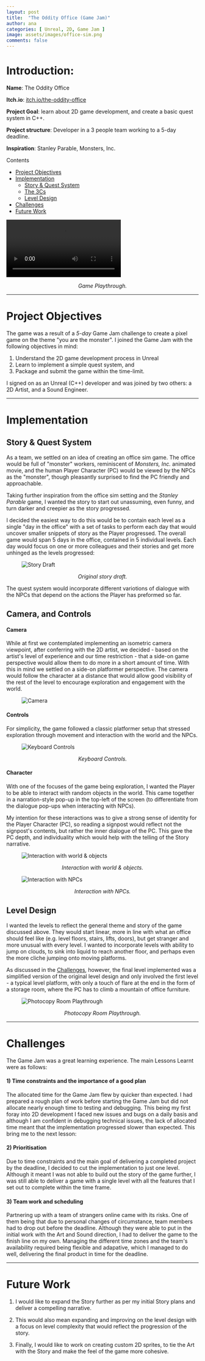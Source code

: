 ```yaml
---
layout: post
title:  "The Oddity Office (Game Jam)"
author: ana 
categories: [ Unreal, 2D, Game Jam ]
image: assets/images/office-sim.png
comments: false
---
```


# Introduction:

**Name**: The Oddity Office

**Itch.io**: [itch.io/the-oddity-office](https://anasaurus.itch.io/the-oddity-office)

**Project Goal**: learn about 2D game development, and create a basic quest system in C++.

**Project structure**: Developer in a 3 people team working to a 5-day deadline. 

**Inspiration**: Stanley Parable, Monsters, Inc.

<div id="toc_container">
    <p class="toc_title">Contents</p>
    <ul class="toc_list">
        <li><a href="#MainObjectives">Project Objectives</a></li>
        <li><a href="#Implementation">Implementation</a>
            <ul>
                <li><a href="#Story">Story & Quest System</a></li>
                <li><a href="#3Cs">The 3Cs</a></li>
                <li><a href="#LevelDesign">Level Design</a></li>
            </ul>
        </li>
        <li><a href="#Challenges">Challenges</a></li>
        <li><a href="#FutureWork">Future Work</a></li>
    </ul>
</div>

<video controls>
  <source src="{{ site.baseurl }}/assets/videos/The_Office_Sim_Playthrough.mp4" type="video/mp4">
</video>
<p style="text-align: center;"><i>Game Playthrough.</i></p>

***

<h1 id="MainObjectives">Project Objectives</h1>

The game was a result of a *5-day* Game Jam challenge to create a pixel game on the theme "you are the monster". I joined the Game Jam with the following objectives in mind: 
1) Understand the 2D game development process in Unreal
2) Learn to implement a simple quest system, and
3) Package and submit the game within the time-limit. 

I signed on as an Unreal (C++) developer and was joined by two others: a 2D Artist, and a Sound Engineer. 

***
<h1 id="Implementation">Implementation</h1>

<h2 id="Story">Story & Quest System</h2>

As a team, we settled on an idea of creating an office sim game. The office would be full of "monster" workers, reminiscent of *Monsters, Inc.* animated movie, and the human Player Character (PC) would be viewed by the NPCs as the "monster", though pleasantly surprised to find the PC friendly and approachable. 

Taking further inspiration from the office sim setting and the *Stanley Parable* game, I wanted the story to start out unassuming, even funny, and turn darker and creepier as the story progressed. 

I decided the easiest way to do this would be to contain each level as a single "day in the office" with a set of tasks to perform each day that would uncover smaller snippets of story as the Player progressed. The overall game would span 5 days in the office, contained in 5 individual levels. Each day would focus on one or more colleagues and their stories and get more unhinged as the levels progressed: 

<figure class="figure-shadow">
    <img src="{{ site.baseurl }}/assets/images/office-sim-story.png" alt="Story Draft">
</figure>
<p style="text-align: center;"><i>Original story draft.</i></p>

The quest system would incorporate different variotions of dialogue with the NPCs that depend on the actions the Player has preformed so far.

<h2 id="3Cs">Camera, and Controls</h2>

<h4>Camera</h4>

While at first we contemplated implementing an isometric camera viewpoint, after conferring with the 2D artist, we decided - based on the artist's level of experience and our time restriction - that a side-on game perspective would allow them to do more in a short amount of time. With this in mind we settled on a side-on platformer perspective. The camera would follow the character at a distance that would allow good visibility of the rest of the level to encourage exploration and engagement with the world.

<figure class="figure-shadow">
    <img src="{{ site.baseurl }}/assets/images/office-sim-camera.png" alt="Camera">
</figure>

<h4>Controls</h4>

For simplicity, the game followed a classic platformer setup that stressed exploration through movement and interaction with the world and the NPCs. 

<figure class="figure-shadow">
    <img src="{{ site.baseurl }}/assets/images/office-sim-keyboard_controls.png" alt="Keyboard Controls">
</figure>
<p style="text-align: center;"><i>Keyboard Controls.</i></p>

<h4>Character</h4>

With one of the focuses of the game being exploration, I wanted the Player to be able to interact with random objects in the world. This came together in a narration-style pop-up in the top-left of the screen (to differentiate from the dialogue pop-ups when interacting with NPCs).

My intention for these interactions was to give a strong sense of identity for the Player Character (PC), so reading a signpost would reflect not the signpost's contents, but rather the inner dialogue of the PC. This gave the PC depth, and individuality which would help with the telling of the Story narrative.

<figure class="figure-shadow">
    <img src="{{ site.baseurl }}/assets/images/object_interact-office-sim.gif" alt="Interaction with world & objects">
</figure>
<p style="text-align: center;"><i>Interaction with world & objects.</i></p>

<figure class="figure-shadow">
    <img src="{{ site.baseurl }}/assets/images/npc_interact-office-sim.gif" alt="Interaction with NPCs">
</figure>
<p style="text-align: center;"><i>Interaction with NPCs.</i></p>


<h2 id="LevelDesign">Level Design</h2>

I wanted the levels to reflect the general theme and story of the game discussed above. They would start linear, more in line with what an office should feel like (e.g. level floors, stairs, lifts, doors), but get stranger and more unusual with every level. I wanted to incorporate levels with ability to jump on clouds, to sink into liquid to reach another floor, and perhaps even the more cliche jumping onto moving platforms. 

As discussed in the <a href="#Challenges">Challenges</a>, however, the final level implemented was a simplified version of the original level design and only involved the first level - a typical level platform, with only a touch of flare at the end in the form of a storage room, where the PC has to climb a mountain of office furniture.

<figure>
    <img src="{{ site.baseurl }}/assets/images/photocopy-room.gif" alt="Photocopy Room Playthrough">
</figure>
<p style="text-align: center;"><i>Photocopy Room Playthrough.</i></p>

***

<h1 id="Challenges">Challenges</h1>

The Game Jam was a great learning experience. The main Lessons Learnt were as follows:

<h4> 1) Time constraints and the importance of a good plan </h4>

The allocated time for the Game Jam flew by quicker than expected. I had prepared a rough plan of work before starting the Game Jam but did not allocate nearly enough time to testing and debugging. This being my first foray into 2D development I faced new issues and bugs on a daily basis and although I am confident in debugging technical issues, the lack of allocated time meant that the implementation progressed slower than expected. This bring me to the next lesson:

<h4> 2) Prioritisation </h4>

Due to time constraints and the main goal of delivering a completed project by the deadline, I decided to cut the implementation to just one level. Although it meant I was not able to build out the story of the game further, I was still able to deliver a game with a single level with all the features that I set out to complete within the time frame. 

<h4> 3) Team work and scheduling </h4>

Partnering up with a team of strangers online came with its risks. One of them being that due to personal changes of circumstance, team members had to drop out before the deadline. Although they were able to put in the initial work with the Art and Sound direction, I had to deliver the game to the finish line on my own. Managing the different time zones and the team's availability required being flexible and adapative, which I managed to do well, delivering the final product in time for the deadline. 

***

<h1 id="FutureWork">Future Work</h1>

1) I would like to expand the Story further as per my initial Story plans and deliver a compelling narrative. 

2) This would also mean expanding and improving on the level design with a focus on level complexity that would reflect the progression of the story. 

3) Finally, I would like to work on creating custom 2D sprites, to tie the Art with the Story and make the feel of the game more cohesive. 